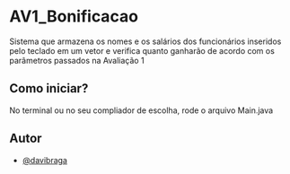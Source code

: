 # AV1_Bonificacao
Sistema que armazena os nomes e os salários dos funcionários inseridos pelo teclado em um vetor e verifica quanto ganharão de  acordo com os parâmetros passados na Avaliação 1

## Como iniciar?

No terminal ou no seu compliador de escolha, rode o arquivo Main.java

## Autor

- [@davibraga](https://www.github.com/MeninoDave)
